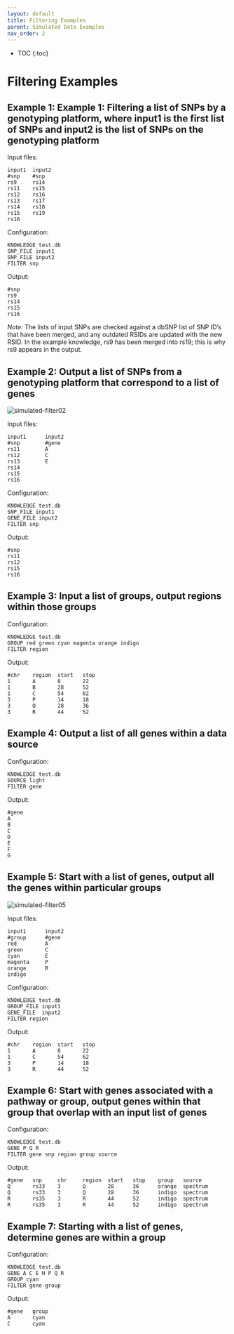 ```yaml
---
layout: default
title: Filtering Examples
parent: Simulated Data Examples
nav_order: 2
---
```


* TOC
{:toc}

# Filtering Examples

## Example 1: Example 1: Filtering a list of SNPs by a genotyping platform, where input1 is the first list of SNPs and input2 is the list of SNPs on the genotyping platform

Input files:
```
input1  input2
#snp    #snp
rs9     rs14
rs11    rs15
rs12    rs16
rs13    rs17
rs14    rs18
rs15    rs19
rs16	
```

Configuration:
```
KNOWLEDGE test.db
SNP_FILE input1
SNP_FILE input2
FILTER snp
```

Output:
```
#snp
rs9
rs14
rs15
rs16
```
_Note_: The lists of input SNPs are checked against a dbSNP list of SNP ID’s that have been merged, and any outdated RSIDs are updated with the new RSID. In the example knowledge, rs9 has been merged into rs19; this is why rs9 appears in the output.

## Example 2: Output a list of SNPs from a genotyping platform that correspond to a list of genes

![simulated-filter02](images/simulated-knowledge/simulated-filter-example02.png)

Input files:
```
input1      input2
#snp        #gene
rs11        A
rs12        C
rs13        E
rs14
rs15
rs16
```

Configuration:
```
KNOWLEDGE test.db
SNP_FILE input1
GENE_FILE input2
FILTER snp
```

Output:
```
#snp
rs11
rs12
rs15
rs16
```



## Example 3: Input a list of groups, output regions within those groups

Configuration:
```
KNOWLEDGE test.db
GROUP red green cyan magenta orange indigo
FILTER region
```

Output:
```
#chr    region  start   stop
1       A       8       22
1       B       28      52
1       C       54      62
3       P       14      18
3       Q       28      36
3       R       44      52
```

## Example 4: Output a list of all genes within a data source

Configuration:
```
KNOWLEDGE test.db
SOURCE light
FILTER gene

```

Output:
```
#gene
A
B
C
D
E
F
G

```

## Example 5: Start with a list of genes, output all the genes within particular groups

![simulated-filter05](images/simulated-knowledge/simulated-filter-example05.png)

Input files:
```
input1      input2
#group      #gene
red         A
green       C
cyan        E
magenta     P
orange      R
indigo      
```

Configuration:
```
KNOWLEDGE test.db
GROUP_FILE input1
GENE_FILE  input2
FILTER region
```

Output:
```
#chr    region  start   stop
1       A       8       22
1       C       54      62
3       P       14      18
3       R       44      52
```

## Example 6: Start with genes associated with a pathway or group, output genes within that group that overlap with an input list of genes

Configuration:
```
KNOWLEDGE test.db
GENE P Q R
FILTER gene snp region group source

```

Output:
```
#gene   snp     chr     region  start   stop    group   source
Q       rs33    3       Q       28      36      orange  spectrum
Q       rs33    3       Q       28      36      indigo  spectrum
R       rs35    3       R       44      52      indigo  spectrum
R       rs35    3       R       44      52      indigo  spectrum
```

## Example 7: Starting with a list of genes, determine genes are within a group

Configuration:
```
KNOWLEDGE test.db
GENE A C E H P Q R
GROUP cyan
FILTER gene group
```

Output:
```
#gene   group
A       cyan
C       cyan
```
